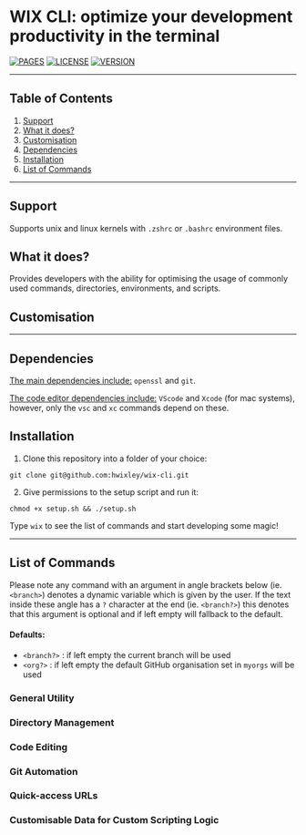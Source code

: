 # WIX CLI: optimize your development productivity in the terminal
[![PAGES](https://badgen.net/badge/Github%20Pages/active/green)](https://hwixley.github.io/wix-cli/)
[![LICENSE](https://badgen.net/badge/License/MIT/purple)](https://github.com/hwixley/wix-cli/blob/master/LICENSE.md)
[![VERSION](https://badgen.net/badge/Version/0.0.0.0/blue)](https://github.com/hwixley/wix-cli)

<hr>

## Table of Contents

1. [Support](https://github.com/hwixley/wix-cli/edit/master/README.md#Support)
2. [What it does?](https://github.com/hwixley/wix-cli/edit/master/README.md#What%20it%20does?)
3. [Customisation](https://github.com/hwixley/wix-cli/edit/master/README.md#Customisation)
4. [Dependencies](https://github.com/hwixley/wix-cli/edit/master/README.md#Dependencies)
5. [Installation](https://github.com/hwixley/wix-cli/edit/master/README.md#Installation)
6. [List of Commands](https://github.com/hwixley/wix-cli/edit/master/README.md#List%20of%20Commands)

<hr>

## Support

Supports unix and linux kernels with `.zshrc` or `.bashrc` environment files.

## What it does?

Provides developers with the ability for optimising the usage of commonly used commands, directories, environments, and scripts.

## Customisation

<hr>

## Dependencies

<ins>The main dependencies include:</ins> `openssl` and `git`.

<ins>The code editor dependencies include:</ins> `VScode` and `Xcode` (for mac systems), however, only the `vsc` and `xc` commands depend on these.

## Installation

1. Clone this repository into a folder of your choice: 
```
git clone git@github.com:hwixley/wix-cli.git
```
2. Give permissions to the setup script and run it:
```
chmod +x setup.sh && ./setup.sh
```

Type `wix` to see the list of commands and start developing some magic!

<hr>

## List of Commands

Please note any command with an argument in angle brackets below (ie. `<branch>`) denotes a dynamic variable which is given by the user. If the text inside these angle has a `?` character at the end (ie. `<branch?>`) this denotes that this argument is optional and if left empty will fallback to the default.

#### Defaults:
- `<branch?>` : if left empty the current branch will be used
- `<org?>` : if left empty the default GitHub organisation set in `myorgs` will be used

### General Utility

### Directory Management

### Code Editing

### Git Automation

### Quick-access URLs

### Customisable Data for Custom Scripting Logic
